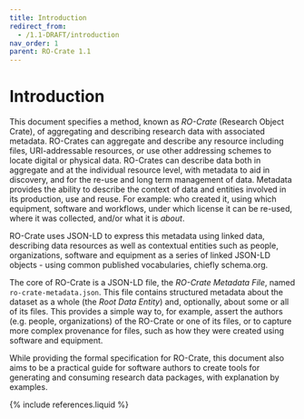 ```yaml
---
title: Introduction
redirect_from:
  - /1.1-DRAFT/introduction
nav_order: 1
parent: RO-Crate 1.1
---
```

<!--
   Copyright 2019-2020 University of Technology Sydney
   Copyright 2019-2020 The University of Manchester UK 
   Copyright 2019-2021 RO-Crate contributors <https://github.com/ResearchObject/ro-crate/graphs/contributors>

   Licensed under the Apache License, Version 2.0 (the "License");
   you may not use this file except in compliance with the License.
   You may obtain a copy of the License at

       http://www.apache.org/licenses/LICENSE-2.0

   Unless required by applicable law or agreed to in writing, software
   distributed under the License is distributed on an "AS IS" BASIS,
   WITHOUT WARRANTIES OR CONDITIONS OF ANY KIND, either express or implied.
   See the License for the specific language governing permissions and
   limitations under the License.
-->

# Introduction

This document specifies a method, known as _RO-Crate_ (Research Object Crate), of aggregating and describing research data with associated metadata. RO-Crates can aggregate and describe any resource including files, URI-addressable resources, or use other addressing schemes to locate digital or physical data. RO-Crates can describe data both in aggregate and at the individual resource level, with metadata to aid in discovery, and for the re-use and long term management of data. Metadata provides the ability to describe the context of data and entities involved in its production, use and reuse. For example: who created it, using which equipment, software and workflows, under which license it can be re-used, where it was collected, and/or what it is *about*.

RO-Crate uses JSON-LD to express this metadata using linked data, describing data resources as well as contextual entities such as people, organizations, software and equipment as a series of linked JSON-LD objects - using common published vocabularies, chiefly schema.org. 

The core of RO-Crate is a JSON-LD file, the _RO-Crate Metadata File_, named `ro-crate-metadata.json`. This file contains structured metadata about the dataset as a whole (the _Root Data Entity_) and, optionally, about some or all of its files. This provides a simple way to, for example, assert the authors (e.g. people, organizations) of the RO-Crate or one of its files, or to capture more complex provenance for files, such as how they were created using software and equipment. 

While providing the formal specification for RO-Crate, this document also aims to be a practical guide for software authors to create tools for generating and consuming research data packages, with explanation by examples. 

{% include references.liquid %}
